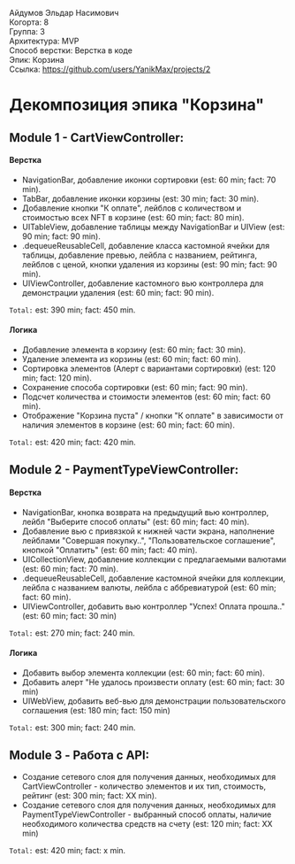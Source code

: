 Айдумов Эльдар Насимович
<br /> Когорта: 8
<br /> Группа: 3
<br /> Архитектура: MVP
<br /> Способ верстки: Верстка в коде
<br /> Эпик: Корзина
<br /> Ссылка: https://github.com/users/YanikMax/projects/2


#  Декомпозиция эпика "Корзина"


## Module 1 - CartViewController:

#### Верстка
- NavigationBar, добавление иконки сортировки (est: 60 min; fact: 70 min).
- TabBar, добавление иконки корзины (est: 30 min; fact: 30 min).
- Добавление кнопки "К оплате", лейблов с количеством и стоимостью всех NFT в корзине (est: 60 min; fact: 80 min).
- UITableView, добавление таблицы между NavigationBar и UIView (est: 90 min; fact: 90 min).
- .dequeueReusableCell, добавление класса кастомной ячейки для таблицы, добавление превью, лейбла с названием, рейтинга, лейблов с ценой, кнопки удаления из корзины (est: 90 min; fact: 90 min).
- UIViewController, добавление кастомного вью контроллера для демонстрации удаления (est: 60 min; fact: 90 min).

`Total:` est: 390 min; fact: 450 min.

#### Логика
- Добавление элемента в корзину (est: 60 min; fact: 30 min).
- Удаление элемента из корзины (est: 60 min; fact: 60 min).
- Сортировка элементов (Алерт с вариантами сортировки) (est: 120 min; fact: 120 min).
- Сохранение способа сортировки (est: 60 min; fact: 90 min).
- Подсчет количества и стоимости элементов (est: 60 min; fact: 60 min).
- Отображение "Корзина пуста" / кнопки "К оплате" в зависимости от наличия элементов в корзине (est: 60 min; fact: 60 min).

`Total:` est: 420 min; fact: 420 min.


## Module 2 - PaymentTypeViewController:

#### Верстка
- NavigationBar, кнопка возврата на предыдущий вью контроллер, лейбл "Выберите способ оплаты" (est: 60 min; fact: 40 min).
- Добавление вью с привязкой к нижней части экрана, наполнение лейблами "Совершая покупку..", "Пользовательское соглашение", кнопкой "Оплатить" (est: 60 min; fact: 40 min).
- UICollectionView, добавление коллекции с предлагаемыми валютами (est: 60 min; fact: 70 min).
- .dequeueReusableCell, добавление кастомной ячейки для коллекции, лейбла с названием валюты, лейбла с аббревиатурой (est: 60 min; fact: 60 min).
- UIViewController, добавить вью контроллер "Успех! Оплата прошла.." (est: 60 min; fact: 30 min)

`Total:` est: 270 min; fact: 240 min.

#### Логика
- Добавить выбор элемента коллекции (est: 60 min; fact: 60 min).
- Добавить алерт "Не удалось произвести оплату (est: 60 min; fact: 30 min)
- UIWebView, добавить веб-вью для демонстрации пользовательского соглашения (est: 180 min; fact: 150 min)

`Total:` est: 300 min; fact: 240 min.

## Module 3 - Работа с API:

- Создание сетевого слоя для получения данных, необходимых для CartViewController - количество элементов и их тип, стоимость, рейтинг (est: 300 min; fact: XX min).
- Создание сетевого слоя для получения данных, необходимых для PaymentTypeViewController - выбранный способ оплаты, наличие необходимого количества средств на счету (est: 120 min; fact: XX min)

`Total:` est: 420 min; fact: x min.




